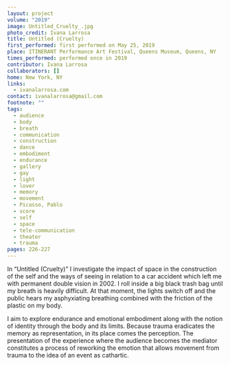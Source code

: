 ```yaml
---
layout: project
volume: "2019"
image: Untitled_Cruelty_.jpg
photo_credit: Ivana Larrosa
title: Untitled (Cruelty)
first_performed: first performed on May 25, 2019
place: ITINERANT Performance Art Festival, Queens Museum, Queens, NY
times_performed: performed once in 2019
contributor: Ivana Larrosa
collaborators: []
home: New York, NY
links:
  - ivanalarrosa.com
contact: ivanalarrosa@gmail.com
footnote: ""
tags:
  - audience
  - body
  - breath
  - communication
  - construction
  - dance
  - embodiment
  - endurance
  - gallery
  - gay
  - light
  - lover
  - memory
  - movement
  - Picasso, Pablo
  - score
  - self
  - space
  - tele-communication
  - theater
  - trauma
pages: 226-227
---
```


In “Untitled (Cruelty)” I investigate the impact of space in the construction of the self and the ways of seeing in relation to a car accident which left me with permanent double vision in 2002. I roll inside a big black trash bag until my breath is heavily difficult. At that moment, the lights switch off and the public hears my asphyxiating breathing combined with the friction of the plastic on my body.

I aim to explore endurance and emotional embodiment along with the notion of identity through the body and its limits. Because trauma eradicates the memory as representation, in its place comes the perception. The presentation of the experience where the audience becomes the mediator constitutes a process of reworking the emotion that allows movement from trauma to the idea of an event as cathartic.
